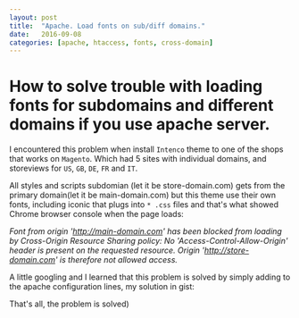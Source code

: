 ```yaml
---
layout: post
title:  "Apache. Load fonts on sub/diff domains."
date:   2016-09-08
categories: [apache, htaccess, fonts, cross-domain]
---
```

# How to solve trouble with loading fonts for subdomains and different domains if you use apache server.

I encountered this problem when install `Intenco` theme to one of the shops that works on `Magento`. 
Which had 5 sites with individual domains, and storeviews for `US`, `GB`, `DE`, `FR` and `IT`.

All styles and scripts subdomian (let it be store-domain.com) gets from the primary domain(let it be main-domain.com) but this theme use their own fonts, 
including iconic that plugs into `* .css` files and that's what showed Chrome browser console when the page loads:


*Font from origin 'http://main-domain.com' has been blocked from loading by Cross-Origin 
Resource Sharing policy: No 'Access-Control-Allow-Origin' header is present on the requested resource. 
Origin 'http://store-domain.com' is therefore not allowed access.*


A little googling and I learned that this problem is solved by simply adding to the apache configuration lines, my solution in gist:

<script src="https://gist.github.com/evgv/2946ea510a83a8474d04b8322fea3501.js"></script>

That's all, the problem is solved)
